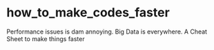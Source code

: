 # how_to_make_codes_faster
Performance issues is dam annoying. Big Data is everywhere. A Cheat Sheet to make things faster

